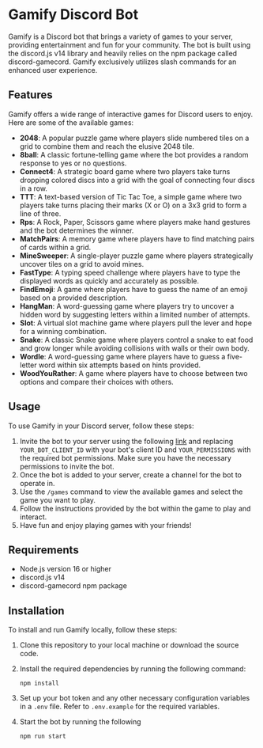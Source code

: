 # Gamify Discord Bot



Gamify is a Discord bot that brings a variety of games to your server, providing entertainment and fun for your community. The bot is built using the discord.js v14 library and heavily relies on the npm package called discord-gamecord. Gamify exclusively utilizes slash commands for an enhanced user experience.

## Features

Gamify offers a wide range of interactive games for Discord users to enjoy. Here are some of the available games:

- **2048**: A popular puzzle game where players slide numbered tiles on a grid to combine them and reach the elusive 2048 tile.
- **8ball**: A classic fortune-telling game where the bot provides a random response to yes or no questions.
- **Connect4**: A strategic board game where two players take turns dropping colored discs into a grid with the goal of connecting four discs in a row.
- **TTT**: A text-based version of Tic Tac Toe, a simple game where two players take turns placing their marks (X or O) on a 3x3 grid to form a line of three.
- **Rps**: A Rock, Paper, Scissors game where players make hand gestures and the bot determines the winner.
- **MatchPairs**: A memory game where players have to find matching pairs of cards within a grid.
- **MineSweeper**: A single-player puzzle game where players strategically uncover tiles on a grid to avoid mines.
- **FastType**: A typing speed challenge where players have to type the displayed words as quickly and accurately as possible.
- **FindEmoji**: A game where players have to guess the name of an emoji based on a provided description.
- **HangMan**: A word-guessing game where players try to uncover a hidden word by suggesting letters within a limited number of attempts.
- **Slot**: A virtual slot machine game where players pull the lever and hope for a winning combination.
- **Snake**: A classic Snake game where players control a snake to eat food and grow longer while avoiding collisions with walls or their own body.
- **Wordle**: A word-guessing game where players have to guess a five-letter word within six attempts based on hints provided.
- **WoodYouRather**: A game where players have to choose between two options and compare their choices with others.

## Usage

To use Gamify in your Discord server, follow these steps:

1. Invite the bot to your server using the following [link](https://discord.com/oauth2/authorize?client_id=YOUR_BOT_CLIENT_ID&permissions=YOUR_PERMISSIONS&scope=bot%20applications.commands) and replacing `YOUR_BOT_CLIENT_ID` with your bot's client ID and `YOUR_PERMISSIONS` with the required bot permissions. Make sure you have the necessary permissions to invite the bot.
2. Once the bot is added to your server, create a channel for the bot to operate in.
3. Use the `/games` command to view the available games and select the game you want to play.
4. Follow the instructions provided by the bot within the game to play and interact.
5. Have fun and enjoy playing games with your friends!

## Requirements

- Node.js version 16 or higher
- discord.js v14
- discord-gamecord npm package

## Installation

To install and run Gamify locally, follow these steps:

1. Clone this repository to your local machine or download the source code.
2. Install the required dependencies by running the following command:

   ```
   npm install
   ```

3. Set up your bot token and any other necessary configuration variables in a `.env` file. Refer to `.env.example` for the required variables.
4. Start the bot by running the following

   ```
   npm run start
   ```
